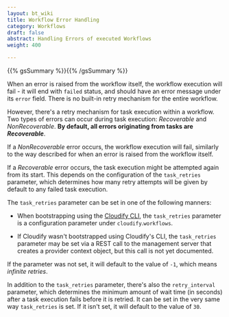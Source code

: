 ```yaml
---
layout: bt_wiki
title: Workflow Error Handling
category: Workflows
draft: false
abstract: Handling Errors of executed Workflows
weight: 400

---
```


{{% gsSummary %}}{{% /gsSummary %}}


When an error is raised from the workflow itself, the workflow execution will fail - it will end with `failed` status, and should have an error message under its `error` field. There is no built-in retry mechanism for the entire workflow.

However, there's a retry mechanism for task execution within a workflow.
Two types of errors can occur during task execution: *Recoverable* and *NonRecoverable*. **By default, all errors originating from tasks are *Recoverable***.

If a *NonRecoverable* error occurs, the workflow execution will fail, similarly to the way described for when an error is raised from the workflow itself.

If a *Recoverable* error occurs, the task execution might be attempted again from its start. This depends on the configuration of the `task_retries` parameter, which determines how many retry attempts will be given by default to any failed task execution.

The `task_retries` parameter can be set in one of the following manners:

* When bootstrapping using the [Cloudify CLI](manager-blueprints-bootstrapping.html), the `task_retries` parameter is a configuration parameter under `cloudify`.`workflows`.

* If Cloudify wasn't bootstrapped using Cloudify's CLI, the `task_retries` parameter may be set via a REST call to the management server that creates a provider context object, but this call is not yet documented.

If the parameter was not set, it will default to the value of `-1`, which means *infinite retries*.

In addition to the `task_retries` parameter, there's also the `retry_interval` parameter, which determines the minimum amount of wait time (in seconds) after a task execution fails before it is retried. It can be set in the very same way `task_retries` is set. If it isn't set, it will default to the value of `30`.
